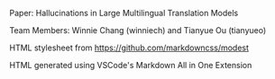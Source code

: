 Paper: Hallucinations in Large Multilingual Translation Models

Team Members: Winnie Chang (winniech) and Tianyue Ou (tianyueo)

HTML stylesheet from https://github.com/markdowncss/modest

HTML generated using VSCode's Markdown All in One Extension
